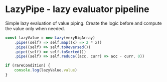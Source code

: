 # LazyPipe - lazy evaluator pipeline

Simple lazy evaluation of value piping. Create the logic before and compute the
value only when needed.

```ts
const lazyValue = new Lazy(veryBigArray)
	.pipe((self) => self.map((x) => 2 * x))
	.pipe((self) => self.toReversed())
	.pipe((self) => self.toSorted())
	.pipe((self) => self.reduce((acc, curr) => acc - curr, 0))

if (rareCondition) {
	console.log(lazyValue.value)
}
```
